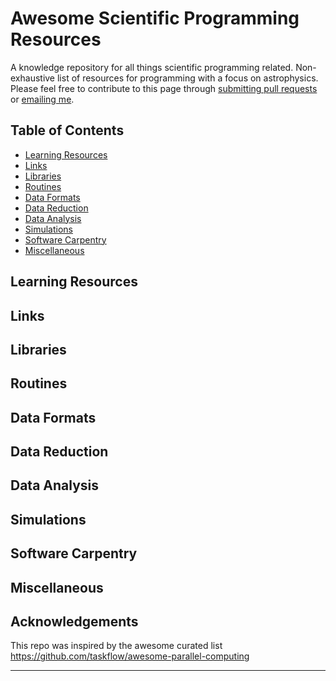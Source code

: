 # Awesome Scientific Programming Resources
A knowledge repository for all things scientific programming related. Non-exhaustive list of resources for programming with a focus on astrophysics.
Please feel free to contribute to this page through [submitting pull requests][GitHub pull requests] or 
[emailing me][email me].

## Table of Contents

 - [Learning Resources](#learning-resources)
 - [Links](#links)
 - [Libraries](#libraries)
 - [Routines](#routines)
 - [Data Formats](#data-formats)
 - [Data Reduction](#data-reduction)
 - [Data Analysis](#data-analysis)
 - [Simulations](#simulations)
 - [Software Carpentry](#software-carpentry)
 - [Miscellaneous](#miscellaneous)

## Learning Resources

## Links

## Libraries

## Routines

## Data Formats

## Data Reduction

## Data Analysis

## Simulations

## Software Carpentry

## Miscellaneous


## Acknowledgements

This repo was inspired by the awesome curated list https://github.com/taskflow/awesome-parallel-computing
* * *

[GitHub pull requests]:  https://github.com/Zoe-F/awesome-programming-resources/pulls
[email me]:              mailto:zf28@st-andrews.ac.uk
